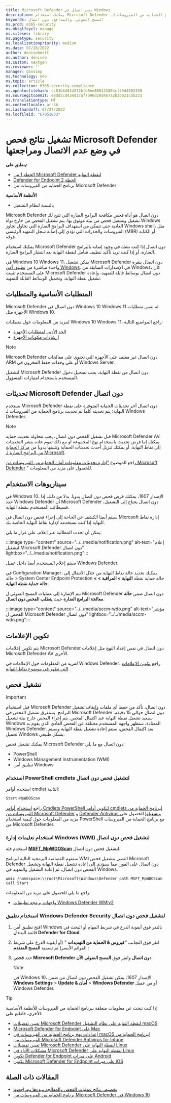 ```yaml
---
title: Microsoft Defender دون اتصال في Windows
description: يمكنك استخدام Microsoft Defender دون اتصال مباشرة من تطبيق برنامج الحماية من الفيروسات لـ Windows Defender. يمكنك أيضا إدارة كيفية توزيعه في شبكتك.
keywords: المسح الضوئي، والمدافع، دون اتصال
ms.prod: m365-security
ms.mktglfcycl: manage
ms.sitesec: library
ms.pagetype: security
ms.localizationpriority: medium
ms.date: 07/28/2022
author: denisebmsft
ms.author: deniseb
ms.custom: nextgen
ms.reviewer: ''
manager: dansimp
ms.technology: mde
ms.topic: article
ms.collection: M365-security-compliance
ms.openlocfilehash: cc01b6d81d272bfd0ee808131804cf59d4502350
ms.sourcegitcommit: e8dd5cd434d17af7096d28d467a2b3b021cbb233
ms.translationtype: MT
ms.contentlocale: ar-SA
ms.lasthandoff: 07/27/2022
ms.locfileid: "67051833"
---
```

# <a name="run-and-review-the-results-of-a-microsoft-defender-offline-scan"></a>تشغيل نتائج فحص Microsoft Defender في وضع عدم الاتصال ومراجعتها

**ينطبق على:**
- [الخطة 1 من Microsoft Defender لنقطة النهاية](https://go.microsoft.com/fwlink/p/?linkid=2154037)
- [Defender for Endpoint الخطة 2](https://go.microsoft.com/fwlink/p/?linkid=2154037)
- برنامج الحماية من الفيروسات من Microsoft Defender

**الأنظمة الأساسية**
- بالنسبة لنظام التشغيل

Microsoft Defender دون اتصال هو أداة فحص مكافحة البرامج الضارة التي تتيح لك تشغيل وتشغيل فحص من بيئة موثوق بها. يتم تشغيل الفحص من خارج نواة Windows العادية حتى تتمكن من استهداف البرامج الضارة التي تحاول تجاوز Windows shell، مثل الفيروسات والجذرات التي تؤدي إلى إصابة سجل التمهيد الرئيسي (MBR) أو الكتابة فوقه.

يمكنك استخدام Microsoft Defender دون اتصال إذا كنت تشك في وجود إصابة بالبرامج الضارة، أو إذا كنت تريد تأكيد تنظيف شامل لنقطة النهاية بعد انتشار البرامج الضارة.

في Windows 10 Windows 11، يمكن تشغيل Microsoft Defender دون اتصال بنقرة واحدة مباشرة من [تطبيق أمن Windows](microsoft-defender-security-center-antivirus.md). في الإصدارات السابقة من Windows، كان على المستخدم تثبيت Microsoft Defender دون اتصال بوسائط قابلة للتمهيد، وإعادة تشغيل نقطة النهاية، وتحميل الوسائط القابلة للتمهيد.

## <a name="prerequisites-and-requirements"></a>المتطلبات الأساسية والمتطلبات

Microsoft Defender دون اتصال في Windows 10 Windows 11 له نفس متطلبات الأجهزة مثل Windows 10.

لمزيد من المعلومات حول متطلبات Windows 10 Windows 11، راجع المواضيع التالية:

- [الحد الأدنى لمتطلبات الأجهزة](/windows-hardware/design/minimum/minimum-hardware-requirements-overview)
- [إرشادات مكونات الأجهزة](/windows-hardware/design/component-guidelines/components)

> [!NOTE]
> Microsoft Defender دون اتصال غير معتمد على الأجهزة التي تحتوي على معالجات ARM أو على وحدات حفظ المخزون في Windows Server.

لتشغيل Microsoft Defender دون اتصال من نقطة النهاية، يجب تسجيل دخول المستخدم باستخدام امتيازات المسؤول.

## <a name="microsoft-defender-offline-updates"></a>تحديثات Microsoft Defender دون اتصال

يستخدم Microsoft Defender دون اتصال آخر تحديثات الحماية المتوفرة على نقطة النهاية؛ يتم تحديثه كلما تم تحديث برنامج الحماية من الفيروسات لـ Windows Defender.

> [!NOTE]
> قبل تشغيل الفحص دون اتصال، يجب محاولة تحديث حماية Microsoft Defender AV. يمكنك إما فرض تحديث باستخدام نهج المجموعة أو مع ذلك تقوم عادة بنشر التحديثات إلى نقاط النهاية، أو يمكنك تنزيل أحدث تحديثات الحماية وتثبيتها يدويا من [مركز الحماية من البرامج الضارة لـ Microsoft](https://www.microsoft.com/security/portal/definitions/adl.aspx).

راجع الموضوع ["إدارة تحديثات معلومات أمان الحماية من الفيروسات من Microsoft Defender](manage-protection-updates-microsoft-defender-antivirus.md) " للحصول على مزيد من المعلومات.

## <a name="usage-scenarios"></a>سيناريوهات الاستخدام

في Windows 10، الإصدار 1607، يمكنك فرض فحص دون اتصال يدويا. بدلا من ذلك، إذا حدد Windows Defender أن Microsoft Defender دون اتصال يحتاج إلى التشغيل، فسيطالب المستخدم بنقطة النهاية.

سيتم أيضا الكشف عن الحاجة إلى إجراء فحص دون اتصال في Microsoft إدارة نقاط النهاية إذا كنت تستخدمه لإدارة نقاط النهاية الخاصة بك.

يمكن أن تحدث المطالبة عبر إعلام، على غرار ما يلي:

:::image type="content" source="../../media/notification.png" alt-text="إعلام لتشغيل Microsoft Defender دون اتصال" lightbox="../../media/notification.png":::

سيتم إعلام المستخدم أيضا داخل عميل Windows Defender.

في Configuration Manager، يمكنك تحديد حالة نقاط النهاية من خلال الانتقال إلى حالة > System Center Endpoint Protection حالة حماية نقطة **النهاية > المراقبة > > حالة حماية نقطة النهاية**.

تتم الإشارة إلى عمليات المسح الضوئي ل Microsoft Defender دون اتصال ضمن **حالة معالجة البرامج الضارة** حيث **يتطلب الفحص دون اتصال**.

:::image type="content" source="../../media/sccm-wdo.png" alt-text="مؤشر الفحص ل Microsoft Defender دون اتصال" lightbox="../../media/sccm-wdo.png":::

## <a name="configure-notifications"></a>تكوين الإعلامات

يتم تكوين إعلامات Microsoft Defender دون اتصال في نفس إعداد النهج مثل إعلامات Microsoft Defender AV الأخرى.

لمزيد من المعلومات حول الإعلامات في Windows Defender، راجع [تكوين الإعلامات التي تظهر في موضوع نقاط النهاية](configure-notifications-microsoft-defender-antivirus.md) .

## <a name="run-a-scan"></a>تشغيل فحص

> [!IMPORTANT]
> قبل استخدام Microsoft Defender دون اتصال، تأكد من حفظ أي ملفات وإيقاف تشغيل البرامج. يستغرق تشغيل الفحص في Microsoft Defender دون اتصال حوالي 15 دقيقة. سيعيد تشغيل نقطة النهاية عند اكتمال الفحص. يتم إجراء الفحص خارج بيئة تشغيل Windows المعتادة. ستظهر واجهة المستخدم مختلفة عن الفحص العادي الذي يقوم به Windows Defender. بعد اكتمال الفحص، ستتم إعادة تشغيل نقطة النهاية وسيتم تحميل Windows بشكل طبيعي.

يمكنك تشغيل فحص Microsoft Defender دون اتصال مع ما يلي:

- PowerShell
- Windows Management Instrumentation (WMI)
- تطبيق أمن Windows

### <a name="use-powershell-cmdlets-to-run-an-offline-scan"></a>استخدام PowerShell cmdlets لتشغيل فحص دون اتصال

استخدم أوامر cmdlet التالية:

```PowerShell
Start-MpWDOScan
```

راجع [استخدام أوامر Cmdlets PowerShell لتكوين أوامر cmdlets لبرنامج الحماية من الفيروسات من Microsoft Defender](use-powershell-cmdlets-microsoft-defender-antivirus.md) و [Defender Antivirus وتشغيلها](/powershell/module/defender/) للحصول على مزيد من المعلومات حول كيفية استخدام PowerShell مع برنامج الحماية من الفيروسات من Microsoft Defender.

### <a name="use-windows-management-instruction-wmi-to-run-an-offline-scan"></a>استخدام تعليمات إدارة Windows (WMI) لتشغيل فحص دون اتصال

استخدم فئة [**MSFT_MpWDOScan**](/previous-versions/windows/desktop/legacy/dn455323(v=vs.85)) لتشغيل فحص دون اتصال.

ستقوم القصاصة البرمجية التالية لبرنامج WMI النصي بتشغيل فحص Microsoft Defender دون اتصال على الفور، مما سيؤدي إلى إعادة تشغيل نقطة النهاية وتشغيل الفحص دون اتصال، ثم إعادة التشغيل والتمهيد في Windows.

```console
wmic /namespace:\\root\Microsoft\Windows\Defender path MSFT_MpWDOScan call Start
```

راجع ما يلي للحصول على مزيد من المعلومات:

- [واجهات برمجة تطبيقات Windows Defender WMIv2](/previous-versions/windows/desktop/defender/windows-defender-wmiv2-apis-portal)

### <a name="use-the-windows-defender-security-app-to-run-an-offline-scan"></a>استخدام تطبيق Windows Defender Security لتشغيل فحص دون اتصال

1. افتح تطبيق أمن Windows بالنقر فوق أيقونة الدرع في شريط المهام أو البحث في قائمة البدء **ل Defender for Cloud**.

2. انقر فوق التجانب **"فيروس & الحماية من التهديدات** " (أو أيقونة الدرع على شريط القوائم الأيسر) ثم تسمية **المسح المتقدم** :

3. حدد **فحص Microsoft Defender دون اتصال** وانقر فوق **المسح الضوئي الآن**.

    > [!NOTE]
    > في Windows 10، الإصدار 1607، يمكن تشغيل الفحص دون اتصال من ضمن **Windows Settings** \> **Update & أمان** \> **Windows Defender** أو من عميل Windows Defender.

> [!TIP]
> إذا كنت تبحث عن معلومات متعلقة ببرنامج الحماية من الفيروسات للأنظمة الأساسية الأخرى، فاطلع على:
> - [تعيين تفضيلات Microsoft Defender لنقطة النهاية على نظام التشغيل macOS](mac-preferences.md)
> - [Microsoft Defender for Endpoint على Mac](microsoft-defender-endpoint-mac.md)
> - [إعدادات نهج برنامج الحماية من الفيروسات في macOS لبرنامج الحماية من الفيروسات من Microsoft Defender Antivirus for Intune](/mem/intune/protect/antivirus-microsoft-defender-settings-macos)
> - [تعيين تفضيلات Microsoft Defender لنقطة النهاية على Linux](linux-preferences.md)
> - [مشكلات الأداء في Microsoft Defender لنقطة النهاية على Linux](microsoft-defender-endpoint-linux.md)
> - [تكوين Defender for Endpoint على ميزات Android](android-configure.md)
> - [تكوين Microsoft Defender for Endpoint على ميزات iOS](ios-configure-features.md)

## <a name="related-articles"></a>المقالات ذات الصلة

- [تخصيص نتائج عمليات الفحص والمعالجة وبدءها ومراجعتها](customize-run-review-remediate-scans-microsoft-defender-antivirus.md)
- [برنامج الحماية من الفيروسات من Microsoft Defender في Windows 10](microsoft-defender-antivirus-in-windows-10.md)
